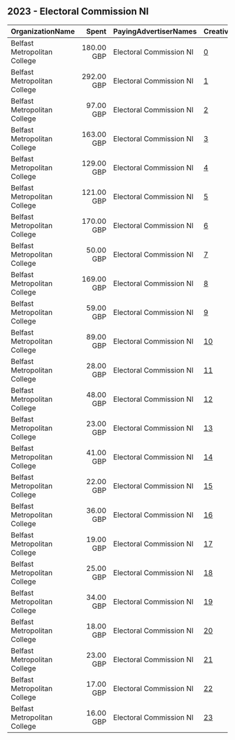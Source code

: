 ## 2023 - Electoral Commission NI 
|OrganizationName|Spent|PayingAdvertiserNames|CreativeUrls|Impressions|Genders|AgeBrackets|CountryCodes|BillingAddresses|CandidateBallotInformation|
|:---|---:|:---|:---|---:|:---|:---|:---|:---|:---|
|Belfast Metropolitan College|180.00 GBP|Electoral Commission NI|[0](https://www.snap.com/political-ads/asset/3d28c355a2bad358d7b9bc139550f3982a9b94ab1c363dccfafbcc5d1255f4ef?mediaType=mp4)|74,499||18-34|united kingdom|"Holywood Road,Belfast,BT42GU,GB"||
|Belfast Metropolitan College|292.00 GBP|Electoral Commission NI|[1](https://www.snap.com/political-ads/asset/3d28c355a2bad358d7b9bc139550f3982a9b94ab1c363dccfafbcc5d1255f4ef?mediaType=mp4)|70,321||35+|united kingdom|"Holywood Road,Belfast,BT42GU,GB"||
|Belfast Metropolitan College|97.00 GBP|Electoral Commission NI|[2](https://www.snap.com/political-ads/asset/8f7a5b9d672ba004c273f705c8b354a8897aecf2e425bc889f2971c00deecb01?mediaType=png)|58,429||18-34|united kingdom|"Holywood Road,Belfast,BT42GU,GB"||
|Belfast Metropolitan College|163.00 GBP|Electoral Commission NI|[3](https://www.snap.com/political-ads/asset/1e6a2f342b1013891f82ba5037706a21b0e7d1cb4db2732ac4c880695b6e3abd?mediaType=mp4)|54,451||18-34|united kingdom|"Holywood Road,Belfast,BT42GU,GB"||
|Belfast Metropolitan College|129.00 GBP|Electoral Commission NI|[4](https://www.snap.com/political-ads/asset/80c643d3cdd227eeb20eaaa9e4c9d8b950c4141a48e06083c9cf1fd4a6e2bddf?mediaType=mp4)|47,869||18-34|united kingdom|"Holywood Road,Belfast,BT42GU,GB"||
|Belfast Metropolitan College|121.00 GBP|Electoral Commission NI|[5](https://www.snap.com/political-ads/asset/aa609d6ef22b9f3414a160cdff660f84d958db1ff20954ecc33365e3c79b6793?mediaType=png)|46,105||18-34|united kingdom|"Holywood Road,Belfast,BT42GU,GB"||
|Belfast Metropolitan College|170.00 GBP|Electoral Commission NI|[6](https://www.snap.com/political-ads/asset/aa609d6ef22b9f3414a160cdff660f84d958db1ff20954ecc33365e3c79b6793?mediaType=png)|37,909||35+|united kingdom|"Holywood Road,Belfast,BT42GU,GB"||
|Belfast Metropolitan College|50.00 GBP|Electoral Commission NI|[7](https://www.snap.com/political-ads/asset/aa609d6ef22b9f3414a160cdff660f84d958db1ff20954ecc33365e3c79b6793?mediaType=png)|30,710||18-34|united kingdom|"Holywood Road,Belfast,BT42GU,GB"||
|Belfast Metropolitan College|169.00 GBP|Electoral Commission NI|[8](https://www.snap.com/political-ads/asset/1e6a2f342b1013891f82ba5037706a21b0e7d1cb4db2732ac4c880695b6e3abd?mediaType=mp4)|28,160||35+|united kingdom|"Holywood Road,Belfast,BT42GU,GB"||
|Belfast Metropolitan College|59.00 GBP|Electoral Commission NI|[9](https://www.snap.com/political-ads/asset/80c643d3cdd227eeb20eaaa9e4c9d8b950c4141a48e06083c9cf1fd4a6e2bddf?mediaType=mp4)|25,192||18-34|united kingdom|"Holywood Road,Belfast,BT42GU,GB"||
|Belfast Metropolitan College|89.00 GBP|Electoral Commission NI|[10](https://www.snap.com/political-ads/asset/80c643d3cdd227eeb20eaaa9e4c9d8b950c4141a48e06083c9cf1fd4a6e2bddf?mediaType=mp4)|15,274||35+|united kingdom|"Holywood Road,Belfast,BT42GU,GB"||
|Belfast Metropolitan College|28.00 GBP|Electoral Commission NI|[11](https://www.snap.com/political-ads/asset/1e6a2f342b1013891f82ba5037706a21b0e7d1cb4db2732ac4c880695b6e3abd?mediaType=mp4)|12,949||18-34|united kingdom|"Holywood Road,Belfast,BT42GU,GB"||
|Belfast Metropolitan College|48.00 GBP|Electoral Commission NI|[12](https://www.snap.com/political-ads/asset/80c643d3cdd227eeb20eaaa9e4c9d8b950c4141a48e06083c9cf1fd4a6e2bddf?mediaType=mp4)|11,238||35+|united kingdom|"Holywood Road,Belfast,BT42GU,GB"||
|Belfast Metropolitan College|23.00 GBP|Electoral Commission NI|[13](https://www.snap.com/political-ads/asset/0352302a06b81ccada22ec1463ca75d69fb2f12b44bc7ecae4fdf0db5e79db8a?mediaType=png)|10,783||18-34|united kingdom|"Holywood Road,Belfast,BT42GU,GB"||
|Belfast Metropolitan College|41.00 GBP|Electoral Commission NI|[14](https://www.snap.com/political-ads/asset/3d28c355a2bad358d7b9bc139550f3982a9b94ab1c363dccfafbcc5d1255f4ef?mediaType=mp4)|10,470||18-34|united kingdom|"Holywood Road,Belfast,BT42GU,GB"||
|Belfast Metropolitan College|22.00 GBP|Electoral Commission NI|[15](https://www.snap.com/political-ads/asset/8f7a5b9d672ba004c273f705c8b354a8897aecf2e425bc889f2971c00deecb01?mediaType=png)|7,884||18-34|united kingdom|"Holywood Road,Belfast,BT42GU,GB"||
|Belfast Metropolitan College|36.00 GBP|Electoral Commission NI|[16](https://www.snap.com/political-ads/asset/3d28c355a2bad358d7b9bc139550f3982a9b94ab1c363dccfafbcc5d1255f4ef?mediaType=mp4)|6,830||35+|united kingdom|"Holywood Road,Belfast,BT42GU,GB"||
|Belfast Metropolitan College|19.00 GBP|Electoral Commission NI|[17](https://www.snap.com/political-ads/asset/0352302a06b81ccada22ec1463ca75d69fb2f12b44bc7ecae4fdf0db5e79db8a?mediaType=png)|6,486||18-34|united kingdom|"Holywood Road,Belfast,BT42GU,GB"||
|Belfast Metropolitan College|25.00 GBP|Electoral Commission NI|[18](https://www.snap.com/political-ads/asset/1e6a2f342b1013891f82ba5037706a21b0e7d1cb4db2732ac4c880695b6e3abd?mediaType=mp4)|5,478||35+|united kingdom|"Holywood Road,Belfast,BT42GU,GB"||
|Belfast Metropolitan College|34.00 GBP|Electoral Commission NI|[19](https://www.snap.com/political-ads/asset/8f7a5b9d672ba004c273f705c8b354a8897aecf2e425bc889f2971c00deecb01?mediaType=png)|4,848||35+|united kingdom|"Holywood Road,Belfast,BT42GU,GB"||
|Belfast Metropolitan College|18.00 GBP|Electoral Commission NI|[20](https://www.snap.com/political-ads/asset/0352302a06b81ccada22ec1463ca75d69fb2f12b44bc7ecae4fdf0db5e79db8a?mediaType=png)|4,704||35+|united kingdom|"Holywood Road,Belfast,BT42GU,GB"||
|Belfast Metropolitan College|23.00 GBP|Electoral Commission NI|[21](https://www.snap.com/political-ads/asset/aa609d6ef22b9f3414a160cdff660f84d958db1ff20954ecc33365e3c79b6793?mediaType=png)|4,278||35+|united kingdom|"Holywood Road,Belfast,BT42GU,GB"||
|Belfast Metropolitan College|17.00 GBP|Electoral Commission NI|[22](https://www.snap.com/political-ads/asset/8f7a5b9d672ba004c273f705c8b354a8897aecf2e425bc889f2971c00deecb01?mediaType=png)|3,611||35+|united kingdom|"Holywood Road,Belfast,BT42GU,GB"||
|Belfast Metropolitan College|16.00 GBP|Electoral Commission NI|[23](https://www.snap.com/political-ads/asset/0352302a06b81ccada22ec1463ca75d69fb2f12b44bc7ecae4fdf0db5e79db8a?mediaType=png)|3,600||35+|united kingdom|"Holywood Road,Belfast,BT42GU,GB"||
